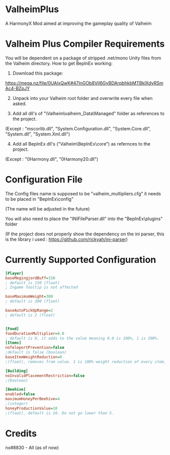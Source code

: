 # ValheimPlus
A HarmonyX Mod aimed at improving the gameplay quality of Valheim


# Valheim Plus Compiler Requirements

You will be dependent on a package of stripped .net/mono Unity files from the Valheim directory.
How to get BepInEx working:

1. Download this package:

https://mega.nz/file/0UAlxQwK#47InGOb8ViI6GyBDArpbhkbMTBklXdyRSmAc4-BZpJY

2. Unpack into your Valheim root folder and overwrite every file when asked.

3. Add all dll's of "\Valheim\valheim_Data\Managed" folder as references to the project.

(Except : "mscorlib.dll", "System.Configuration.dll", "System.Core.dll", "System.dll", "System.Xml.dll")

4. Add all BepInEx dll's ("Valheim\BepInEx\core") as refernces to the project.

(Except : "0Harmony.dll", "0Harmony20.dll")

# Configuration File

The Config files name is supposed to be "valheim_multipliers.cfg" it needs to be placed in "BepInEx\config"

(The name will be adjusted in the future)

You will also need to place the "INIFileParser.dll" into the "BepInEx\plugins" folder

(If the project does not properly show the dependency on the ini parser, this is the library i used : https://github.com/rickyah/ini-parser)

# Currently Supported Configuration
```INI
[Player]
baseMegingjordBuff=150
; default is 150 (float)
; Ingame Tooltip is not affected

baseMaximumWeight=300
; default is 300 (float)

baseAutoPickUpRange=2
; default is 2 (float)


[Food]
foodDurationMultiplier=0.0
; default is 0, it adds to the value meaning 0.0 is 100%, 1 is 200%.
[Items]
noTeleportPrevention=false
;default is false (boolean)
baseItemWeightReduction=0
;(float), removes from value. 1 is 100% weight reduction of every item, 0.5 is 50%.

[Building]
noInvalidPlacementRestriction=false
;(boolean)

[Beehive]
enabled=false
maximumHoneyPerBeehive=4
;(integer)
honeyProductionValue=10
;(float), default is 10. Do not go lower than 5.
```

# Credits

nx#8830 - All (as of now)
